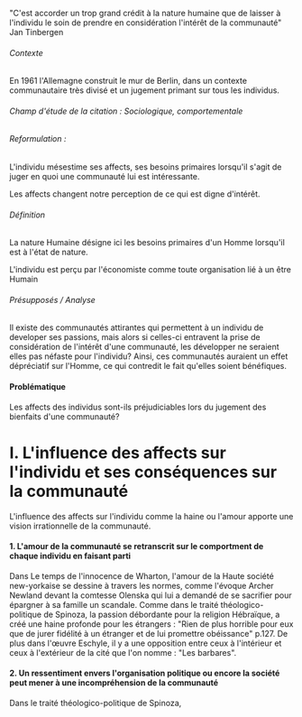 "C'est accorder un trop grand crédit à la nature humaine que de laisser à l'individu le soin de prendre en considération l'intérêt de la communauté" 
Jan Tinbergen

###### Contexte
En 1961 l'Allemagne construit le mur de Berlin, dans un contexte communautaire très divisé et un jugement primant sur tous les individus. 

###### Champ d'étude de la citation : Sociologique, comportementale

###### Reformulation : 
L'individu mésestime ses affects, ses besoins primaires lorsqu'il s'agit de juger en quoi une communauté lui est intéressante. 

Les affects changent notre perception de ce qui est digne d'intérêt. 

###### Définition
La nature Humaine désigne ici les besoins primaires d'un Homme lorsqu'il est à l'état de nature. 

L'individu est perçu par l'économiste comme toute organisation lié à un être Humain

###### Présupposés / Analyse
Il existe des communautés attirantes qui permettent à un individu de developer ses passions, mais alors si celles-ci entravent la prise de considération de l'intérêt d'une communauté, les développer ne seraient elles pas néfaste pour l'individu? Ainsi, ces communautés auraient un effet dépréciatif sur l'Homme, ce qui contredit le fait qu'elles soient bénéfiques. 

#### Problématique
Les affects des individus sont-ils préjudiciables lors du jugement des bienfaits d'une communauté? 


# I. L'influence des affects sur l'individu et ses conséquences sur la communauté
L'influence des affects sur l'individu comme la haine ou l'amour apporte une vision irrationnelle de la communauté.

#### 1. L'amour de la communauté se retranscrit sur le comportment de chaque individu en faisant parti
Dans Le temps de l'innocence de Wharton, l'amour de la Haute société new-yorkaise se dessine à travers les normes, comme l'évoque Archer Newland devant la comtesse Olenska qui lui a demandé de se sacrifier pour épargner à sa famille un scandale. Comme dans le traité théologico-politique de Spinoza, la passion débordante pour la religion Hébraïque, a créé une haine profonde pour les étrangers : "Rien de plus horrible pour eux que de jurer fidélité à un étranger et de lui promettre obéissance" p.127. De plus dans l'œuvre Eschyle, il y a une opposition entre ceux à l'intérieur et ceux à l'extérieur de la cité que l'on nomme : "Les barbares".

#### 2. Un ressentiment envers l'organisation politique ou encore la société peut mener à une incompréhension de la communauté
Dans le traité théologico-politique de Spinoza, 